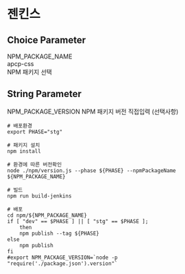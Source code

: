 # 젠킨스  

## Choice Parameter  
NPM_PACKAGE_NAME  
apcp-css  
NPM 패키지 선택  

## String Parameter  
NPM_PACKAGE_VERSION
NPM 패키지 버전 직접입력 (선택사항)  

```
# 배포환경 
export PHASE="stg"

# 패키지 설치
npm install

# 환경에 따른 버전확인
node ./npm/version.js --phase ${PHASE} --npmPackageName ${NPM_PACKAGE_NAME}

# 빌드
npm run build-jenkins

# 배포
cd npm/${NPM_PACKAGE_NAME}
if [ "dev" == $PHASE ] || [ "stg" == $PHASE ];
	then 
    npm publish --tag ${PHASE}
else 
	npm publish
fi
#export NPM_PACKAGE_VERSION=`node -p "require('./package.json').version"`

```
